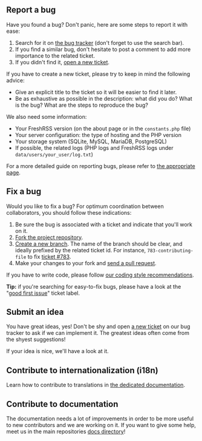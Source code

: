 ## Report a bug

Have you found a bug? Don't panic, here are some steps to report it with ease:

1. Search for it on [the bug tracker](https://github.com/FreshRSS/FreshRSS/issues) (don't forget to use the search bar).
2. If you find a similar bug, don't hesitate to post a comment to add more importance to the related ticket.
3. If you didn't find it, [open a new ticket](https://github.com/FreshRSS/FreshRSS/issues/new).

If you have to create a new ticket, please try to keep in mind the following advice:

* Give an explicit title to the ticket so it will be easier to find it later.
* Be as exhaustive as possible in the description: what did you do? What is the bug? What are the steps to reproduce the bug?

We also need some information:

* Your FreshRSS version (on the about page or in the `constants.php` file)
* Your server configuration: the type of hosting and the PHP version
* Your storage system (SQLite, MySQL, MariaDB, PostgreSQL)
* If possible, the related logs (PHP logs and FreshRSS logs under `data/users/your_user/log.txt`)

For a more detailed guide on reporting bugs, please refer to [the appropriate page](developers/06_Reporting_Bugs).

## Fix a bug

Would you like to fix a bug? For optimum coordination between collaborators, you should follow these indications:

1. Be sure the bug is associated with a ticket and indicate that you'll work on it.
2. [Fork the project repository](https://help.github.com/articles/fork-a-repo/).
3. [Create a new branch](https://help.github.com/articles/creating-and-deleting-branches-within-your-repository/). The name of the branch should be clear, and ideally prefixed by the related ticket id. For instance, `783-contributing-file` to fix [ticket #783](https://github.com/FreshRSS/FreshRSS/issues/783).
4. Make your changes to your fork and [send a pull request](https://help.github.com/articles/using-pull-requests/).

If you have to write code, please follow [our coding style recommendations](developers/02_First_steps.md).

**Tip:** if you're searching for easy-to-fix bugs, please have a look at the "[good first issue](https://github.com/FreshRSS/FreshRSS/issues?q=is%3Aopen+is%3Aissue+label%3A%22good+first+issue%22)" ticket label.

## Submit an idea

You have great ideas, yes! Don't be shy and open [a new ticket](https://github.com/FreshRSS/FreshRSS/issues/new) on our bug tracker to ask if we can implement it. The greatest ideas often come from the shyest suggestions!

If your idea is nice, we'll have a look at it.

## Contribute to internationalization (i18n)

Learn how to contribute to translations in [the dedicated documentation](./internationalization.md).

## Contribute to documentation

The documentation needs a lot of improvements in order to be more useful to new contributors and we are working on it.
If you want to give some help, meet us in the main repositories [docs directory](https://github.com/FreshRSS/FreshRSS/tree/master/docs)!
